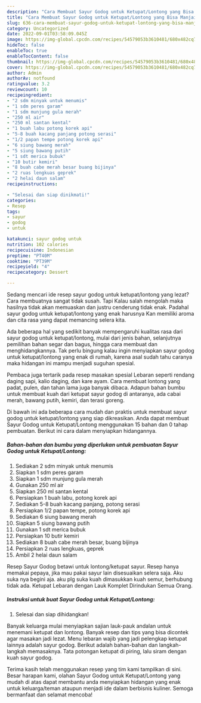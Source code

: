```yaml
---
description: "Cara Membuat Sayur Godog untuk Ketupat/Lontong yang Bisa Manjain Lidah, Buat Buka Puasa}"
title: "Cara Membuat Sayur Godog untuk Ketupat/Lontong yang Bisa Manjain Lidah, Buat Buka Puasa}"
slug: 636-cara-membuat-sayur-godog-untuk-ketupat-lontong-yang-bisa-manjain-lidah-buat-buka-puasa
category: Uncategorized
date: 2022-09-01T03:58:09.045Z
image: https://img-global.cpcdn.com/recipes/54579053b3610481/680x482cq70/sayur-godog-untuk-ketupatlontong-foto-resep-utama.jpg
hideToc: false
enableToc: true
enableTocContent: false
thumbnail: https://img-global.cpcdn.com/recipes/54579053b3610481/680x482cq70/sayur-godog-untuk-ketupatlontong-foto-resep-utama.jpg
cover: https://img-global.cpcdn.com/recipes/54579053b3610481/680x482cq70/sayur-godog-untuk-ketupatlontong-foto-resep-utama.jpg
author: Admin
authorAv: notfound
ratingvalue: 3.2
reviewcount: 10
recipeingredient:
- "2 sdm minyak untuk menumis"
- "1 sdm peres garam"
- "1 sdm munjung gula merah"
- "250 ml air"
- "250 ml santan kental"
- "1 buah labu potong korek api"
- "5-8 buah kacang panjang potong serasi"
- "1/2 papan tempe potong korek api"
- "6 siung bawang merah"
- "5 siung bawang putih"
- "1 sdt merica bubuk"
- "10 butir kemiri"
- "8 buah cabe merah besar buang bijinya"
- "2 ruas lengkuas geprek"
- "2 helai daun salam"
recipeinstructions:

- "Selesai dan siap dinikmati!"
categories:
- Resep
tags:
- sayur
- godog
- untuk

katakunci: sayur godog untuk 
nutrition: 102 calories
recipecuisine: Indonesian
preptime: "PT40M"
cooktime: "PT39M"
recipeyield: "4"
recipecategory: Dessert

---
```



Sedang mencari ide resep sayur godog untuk ketupat/lontong yang lezat? Cara membuatnya sangat tidak susah. Tapi Kalau salah mengolah maka hasilnya tidak akan memuaskan dan justru cenderung tidak enak. Padahal sayur godog untuk ketupat/lontong yang enak harusnya Kan memiliki aroma dan cita rasa yang dapat memancing selera kita.


Ada beberapa hal yang sedikit banyak mempengaruhi kualitas rasa dari sayur godog untuk ketupat/lontong, mulai dari jenis bahan, selanjutnya pemilihan bahan segar dan bagus, hingga cara membuat dan menghidangkannya. Tak perlu bingung kalau ingin menyiapkan sayur godog untuk ketupat/lontong yang enak di rumah, karena asal sudah tahu caranya maka hidangan ini mampu menjadi suguhan spesial.

Pembaca juga tertarik pada resep masakan spesial Lebaran seperti rendang daging sapi, kalio daging, dan kare ayam. Cara membuat lontong yang padat, pulen, dan tahan lama juga banyak dibaca. Adapun bahan bumbu untuk membuat kuah dari ketupat sayur godog di antaranya, ada cabai merah, bawang putih, kemiri, dan terasi goreng.


Di bawah ini ada beberapa cara mudah dan praktis untuk membuat sayur godog untuk ketupat/lontong yang siap dikreasikan. Anda dapat membuat Sayur Godog untuk Ketupat/Lontong menggunakan 15 bahan dan 0 tahap pembuatan. Berikut ini cara dalam menyiapkan hidangannya.

<!--inarticleads1-->

##### Bahan-bahan dan bumbu yang diperlukan untuk pembuatan Sayur Godog untuk Ketupat/Lontong:

1. Sediakan 2 sdm minyak untuk menumis
1. Siapkan 1 sdm peres garam
1. Siapkan 1 sdm munjung gula merah
1. Gunakan 250 ml air
1. Siapkan 250 ml santan kental
1. Persiapkan 1 buah labu, potong korek api
1. Sediakan 5-8 buah kacang panjang, potong serasi
1. Persiapkan 1/2 papan tempe, potong korek api
1. Sediakan 6 siung bawang merah
1. Siapkan 5 siung bawang putih
1. Gunakan 1 sdt merica bubuk
1. Persiapkan 10 butir kemiri
1. Sediakan 8 buah cabe merah besar, buang bijinya
1. Persiapkan 2 ruas lengkuas, geprek
1. Ambil 2 helai daun salam


Resep Sayur Godog betawi untuk lontong/ketupat sayur. Resep hanya memakai pepaya, jika mau pakai sayur lain disesuaikan selera saja. Aku suka nya begini aja. aku plg suka kuah dimasukkan kuah semur, berhubung tidak ada. Ketupat Lebaran dengan Lauk Komplet Dirindukan Semua Orang. 

<!--inarticleads2-->

##### Instruksi untuk buat Sayur Godog untuk Ketupat/Lontong:


1. Selesai dan siap dihidangkan!

Banyak keluarga mulai menyiapkan sajian lauk-pauk andalan untuk menemani ketupat dan lontong. Banyak resep dan tips yang bisa dicontek agar masakan jadi lezat. Menu lebaran wajib yang jadi pelengkap ketupat lainnya adalah sayur godog. Berikut adalah bahan-bahan dan langkah-langkah memasaknya. Tata potongan ketupat di piring, lalu siram dengan kuah sayur godog. 

Terima kasih telah menggunakan resep yang tim kami tampilkan di sini. Besar harapan kami, olahan Sayur Godog untuk Ketupat/Lontong yang mudah di atas dapat membantu anda menyiapkan hidangan yang enak untuk keluarga/teman ataupun menjadi ide dalam berbisnis kuliner. Semoga bermanfaat dan selamat mencoba!
